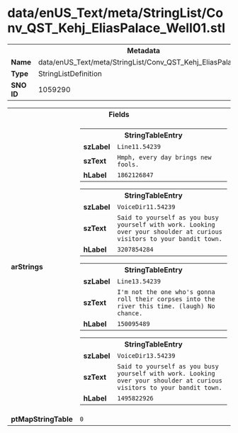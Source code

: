 <h1>data/enUS_Text/meta/StringList/Conv_QST_Kehj_EliasPalace_Well01.stl</h1><table><tr><th colspan="100%">Metadata</th></tr><tr><td><b>Name</b></td><td>data/enUS_Text/meta/StringList/Conv_QST_Kehj_EliasPalace_Well01.stl</td></tr><tr><td><b>Type</b></td><td>StringListDefinition</td></tr><tr><td><b>SNO ID</b></td><td>1059290</td></tr></table>

<table><tr><th colspan="100%">Fields</th></tr><tr><td><b>arStrings</b></td><td><table><tr><th colspan="100%">StringTableEntry</th></tr><tr><td><b>szLabel</b></td><td><code>Line11.54239</code></td></tr><tr><td><b>szText</b></td><td><code>Hmph, every day brings new fools.</code></td></tr><tr><td><b>hLabel</b></td><td><code>1862126847</code></td></tr></table>


<table><tr><th colspan="100%">StringTableEntry</th></tr><tr><td><b>szLabel</b></td><td><code>VoiceDir11.54239</code></td></tr><tr><td><b>szText</b></td><td><code>Said to yourself as you busy yourself with work. Looking over your shoulder at curious visitors to your bandit town.</code></td></tr><tr><td><b>hLabel</b></td><td><code>3207854284</code></td></tr></table>


<table><tr><th colspan="100%">StringTableEntry</th></tr><tr><td><b>szLabel</b></td><td><code>Line13.54239</code></td></tr><tr><td><b>szText</b></td><td><code>I'm not the one who's gonna roll their corpses into the river this time. (laugh) No chance.</code></td></tr><tr><td><b>hLabel</b></td><td><code>150095489</code></td></tr></table>


<table><tr><th colspan="100%">StringTableEntry</th></tr><tr><td><b>szLabel</b></td><td><code>VoiceDir13.54239</code></td></tr><tr><td><b>szText</b></td><td><code>Said to yourself as you busy yourself with work. Looking over your shoulder at curious visitors to your bandit town.</code></td></tr><tr><td><b>hLabel</b></td><td><code>1495822926</code></td></tr></table>


</td></tr><tr><td><b>ptMapStringTable</b></td><td><code>0</code></td></tr></table>

